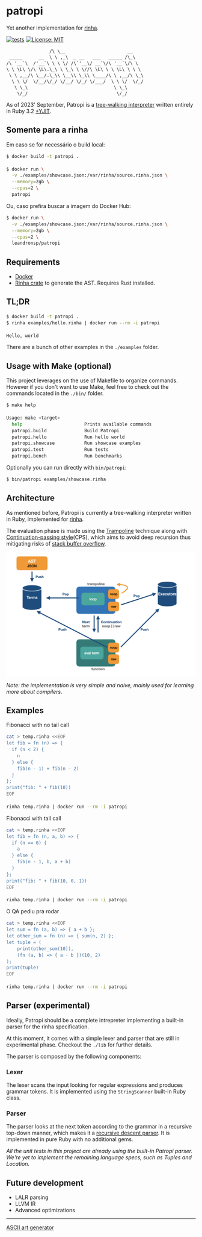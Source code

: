 # patropi

Yet another implementation for [rinha](https://github.com/aripiprazole/rinha-de-compiler/blob/main/SPECS.md).

[![tests](https://github.com/leandronsp/patropi/actions/workflows/ruby.yml/badge.svg)](https://github.com/leandronsp/patropi/actions)
[![License: MIT](https://img.shields.io/badge/License-MIT-yellow.svg)](https://github.com/leandronsp/patropi/blob/main/LICENSE)

```
                /\ \__                       __    
 _____      __  \ \ ,_\  _ __   ___   _____ /\_\   
/\ '__`\  /'__`\ \ \ \/ /\`'__\/ __`\/\ '__`\/\ \  
\ \ \L\ \/\ \L\.\_\ \ \_\ \ \//\ \L\ \ \ \L\ \ \ \ 
 \ \ ,__/\ \__/.\_\\ \__\\ \_\\ \____/\ \ ,__/\ \_\
  \ \ \/  \/__/\/_/ \/__/ \/_/ \/___/  \ \ \/  \/_/
   \ \_\                                \ \_\      
    \/_/                                 \/_/      

```

As of 2023' September, Patropi is a [tree-walking interpreter](https://craftinginterpreters.com/a-tree-walk-interpreter.html) written entirely in Ruby 3.2 [+YJIT](https://shopify.engineering/ruby-yjit-is-production-ready).

## Somente para a rinha

Em caso se for necessário o build local:
```bash
$ docker build -t patropi .

$ docker run \
  -v ./examples/showcase.json:/var/rinha/source.rinha.json \
  --memory=2gb \
  --cpus=2 \
  patropi
```

Ou, caso prefira buscar a imagem do Docker Hub:
```bash
$ docker run \
  -v ./examples/showcase.json:/var/rinha/source.rinha.json \
  --memory=2gb \
  --cpus=2 \
  leandronsp/patropi

```

## Requirements

* [Docker](https://docs.docker.com/get-docker/)
* [Rinha crate](https://crates.io/crates/rinha) to generate the AST. Requires Rust installed.

## TL;DR

```bash
$ docker build -t patropi .
$ rinha examples/hello.rinha | docker run --rm -i patropi

Hello, world
```

There are a bunch of other examples in the `./examples` folder.

## Usage with Make (optional)

This project leverages on the use of Makefile to organize commands. 
However if you don't want to use Make, feel free to check out the commands located in the `./bin/` folder.

```bash
$ make help

Usage: make <target>
  help                       Prints available commands
  patropi.build              Build Patropi
  patropi.hello              Run hello world
  patropi.showcase           Run showcase examples
  patropi.test               Run tests
  patropi.bench              Run benchmarks
```

Optionally you can run directly with `bin/patropi`:

```bash
$ bin/patropi examples/showcase.rinha
```

## Architecture

As mentioned before, Patropi is currently a tree-walking interpreter written in Ruby, implemented for [rinha](https://github.com/aripiprazole/rinha-de-compiler/blob/main/SPECS.md).

The evaluation phase is made using the [Trampoline](https://en.wikipedia.org/wiki/Trampoline_(computing)) technique along with [Continuation-passing style](https://en.wikipedia.org/wiki/Continuation-passing_style)(CPS), which aims to avoid deep recursion thus mitigating risks of [stack buffer overflow](https://en.wikipedia.org/wiki/Stack_buffer_overflow).

![patropi architecture](https://github.com/leandronsp/patropi/blob/main/screenshots/patropi.png)

_Note: the implementation is very simple and naive, mainly used for learning more about compilers_.

## Examples

Fibonacci with no tail call
```bash
cat > temp.rinha <<EOF
let fib = fn (n) => {
  if (n < 2) {
    n
  } else {
    fib(n - 1) + fib(n - 2)
  }
};
print("fib: " + fib(10))
EOF

rinha temp.rinha | docker run --rm -i patropi
```

Fibonacci with tail call
```bash
cat > temp.rinha <<EOF
let fib = fn (n, a, b) => {
  if (n == 0) {
    a
  } else {
    fib(n - 1, b, a + b)
  }
};
print("fib: " + fib(10, 0, 1))
EOF

rinha temp.rinha | docker run --rm -i patropi
```

O QA pediu pra rodar
```bash
cat > temp.rinha <<EOF
let sum = fn (a, b) => { a + b };
let other_sum = fn (n) => { sum(n, 2) };
let tuple = (
	print(other_sum(10)), 
	(fn (a, b) => { a - b })(10, 2)
);
print(tuple)
EOF

rinha temp.rinha | docker run --rm -i patropi
```

## Parser (experimental)

Ideally, Patropi should be a complete intrepreter implementing a built-in parser for the rinha specification. 

At this moment, it comes with a simple lexer and parser that are still in experimental phase. Checkout the `./lib` for further details.

The parser is composed by the following components:

### Lexer

The lexer scans the input looking for regular expressions and produces grammar tokens. It is implemented using the `StringScanner` built-in Ruby class.

### Parser

The parser looks at the next token according to the grammar in a recursive top-down manner, which makes it a [recursive descent parser](https://en.wikipedia.org/wiki/Recursive_descent_parser). It is implemented in pure Ruby with no additional gems.

_All the unit tests in this project are already using the built-in Patropi parser. We're yet to implement the remaining language specs, such as Tuples and Location._

## Future development

* LALR parsing
* LLVM IR
* Advanced optimizations

----

[ASCII art generator](http://www.network-science.de/ascii/)
